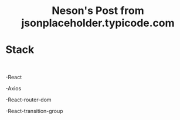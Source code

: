 <h1 align="center">Neson's Post from jsonplaceholder.typicode.com</a></h1>
<h1>Stack</h1>
<br/>
<p>-React</p>
<p>-Axios</p>
<p>-React-router-dom</p>
<p>-React-transition-group</p>


